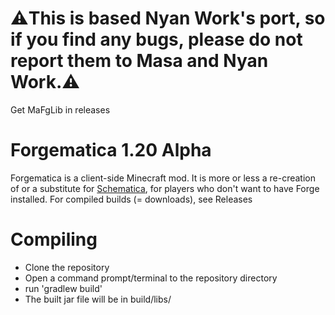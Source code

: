 
# ⚠️This is based Nyan Work's port, so if you find any bugs, please do not report them to Masa and Nyan Work.⚠️

Get MaFgLib in releases

# Forgematica 1.20 Alpha
Forgematica is a client-side Minecraft mod.
It is more or less a re-creation of or a substitute for [Schematica](https://minecraft.curseforge.com/projects/schematica),
for players who don't want to have Forge installed.
For compiled builds (= downloads), see Releases

Compiling
=========
* Clone the repository
* Open a command prompt/terminal to the repository directory
* run 'gradlew build'
* The built jar file will be in build/libs/
